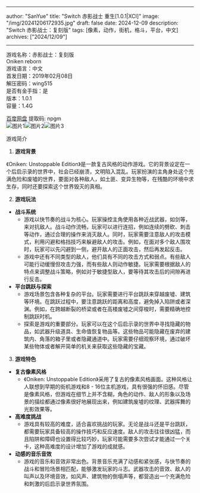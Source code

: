
---
author: "SanYue"
title: "Switch 赤影战士 重生[1.0.1|XCI]"
image: "/img/20241206172935.jpg"
draft: false
date: 2024-12-09
description: "Switch 赤影战士：复刻版"
tags: [像素，动作，街机，格斗，平台，中文]
archives: ["2024/12/09"]

---

游戏名称：赤影战士：复刻版   
Oniken reborn    
游戏语言：中文  
首发日期：2019年02月08日  
解压密码：wing515  
是否有金手指：是  
版本：1.0.1   
容量：1.4G

[百度网盘](https://pan.baidu.com/s/14yRRS9n6xxmlBXmC9rhdgQ) 提取码: npgm  
![图片1](/img/502f0a.jpg)![图片2](/img/9519b0.jpg)![图片3](/img/fb1404.jpg)  

游戏简介  
1. **游戏背景**

《Oniken: Unstoppable Edition》是一款复古风格的动作游戏。它的背景设定在一个后启示录的世界中，社会已经崩溃，文明陷入混乱。玩家扮演的主角身处这个充满危险和废墟的世界，要面对各种敌人，如土匪、变异生物等，在残酷的环境中求生存，同时还要探索这个世界毁灭的真相。

2. **游戏玩法**

 - **战斗系统**
     - 游戏以快节奏的战斗为核心。玩家操控主角使用各种近战武器，如剑等，来对抗敌人。战斗动作流畅，玩家可以进行连招，例如连续的劈砍、刺击等动作，通过合理的操作来消灭敌人。同时，玩家需要注意敌人的攻击模式，利用闪避和格挡技巧来躲避敌人的攻击。例如，在面对多个敌人围攻时，玩家可以先闪避到一侧，避开敌人的正面攻击，然后再发起反击。
     - 游戏中还有不同类型的敌人，他们具有不同的攻击方式和弱点。有些敌人可能行动缓慢但攻击力强，而有些敌人则动作敏捷。玩家需要根据敌人的特点来调整战斗策略，例如对于敏捷型敌人，要等待其攻击后的间隙再进行反击。
 - **平台跳跃与探索**
     - 游戏场景包含各种复杂的平台。玩家需要进行平台跳跃来穿越废墟、建筑等环境。在跳跃过程中，要注意跳跃的距离和高度，避免掉入陷阱或者深渊。例如，在跨越断裂的桥梁或者在高楼废墟之间穿梭时，需要精确地控制跳跃时机。
     - 探索是游戏的重要部分。玩家可以在这个后启示录的世界中寻找隐藏的物品，如武器升级道具、生命值恢复物品等。这些物品可能隐藏在废弃的建筑内、角落的箱子里或者隐藏通道中。玩家需要仔细观察环境，通过破坏某些物体或者解开简单的机关来获取这些隐藏的宝藏。

3. **游戏特色**

 - **复古像素风格**
     - 《Oniken: Unstoppable Edition》采用了复古的像素风格画面。这种风格让人联想到早期的街机游戏和8 - 16位主机游戏，具有很强的怀旧感。尽管是像素风格，但游戏在细节上并不含糊，角色的动作、敌人的形象以及场景的描绘都通过像素很好地展现出来，例如建筑废墟的纹理、武器挥舞的光影效果等。
 - **高难度挑战**
     - 游戏具有较高的难度，适合喜欢挑战的玩家。无论是战斗还是平台跳跃，都需要玩家具备较高的操作技巧和反应速度。敌人的攻击往往很凶猛，而且陷阱和障碍也设置得比较巧妙，玩家可能需要多次尝试才能通过一个关卡，这种高难度的设计增加了游戏的成就感。
 - **动感的音乐音效**
     - 游戏的音乐和音效非常出色。背景音乐充满了动感和紧张感，与快节奏的战斗和冒险场景相匹配，能够激发玩家的斗志。武器攻击的音效、敌人的叫声以及环境音效，如风声、建筑物的倒塌声等，都营造出一个充满危险和刺激的后启示录世界氛围。
